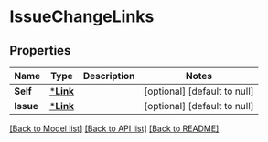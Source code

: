 # IssueChangeLinks

## Properties
Name | Type | Description | Notes
------------ | ------------- | ------------- | -------------
**Self** | [***Link**](Link.md) |  | [optional] [default to null]
**Issue** | [***Link**](Link.md) |  | [optional] [default to null]

[[Back to Model list]](../README.md#documentation-for-models) [[Back to API list]](../README.md#documentation-for-api-endpoints) [[Back to README]](../README.md)


